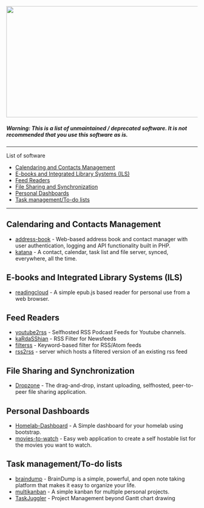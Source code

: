 <p align="center">
  <img width="695" height="293" src="http://pbs.twimg.com/media/CEdxwmjWgAA-0l-.png">
</p>

##### Warning: This is a list of unmaintained / deprecated software. It is not recommended that you use this software as is.
-------------------
List of software
- [Calendaring and Contacts Management](#calendaring-and-contacts-management)
- [E-books and Integrated Library Systems (ILS)](#e-books-and-integrated-library-systems-ils)
- [Feed Readers](#feed-readers)
- [File Sharing and Synchronization](#file-sharing-and-synchronization)
- [Personal Dashboards](#personal-dashboards)
- [Task management/To-do lists](#task-managementto-do-lists)

-------------------
## Calendaring and Contacts Management
- [address-book](https://github.com/AlexWinder/address-book) - Web-based address book and contact manager with user authentication, logging and API functionality built in PHP.
- [katana](https://github.com/sabre-io/katana) - A contact, calendar, task list and file server, synced, everywhere, all the time.

## E-books and Integrated Library Systems (ILS)
- [readingcloud](https://github.com/tschak909/readingcloud) - A simple epub.js based reader for personal use from a web browser. 

## Feed Readers
- [youtube2rss](https://github.com/livioso/youtube2rss) - Selfhosted RSS Podcast Feeds for Youtube channels.
- [kaRdaSShian](https://github.com/GSmurf/kaRdaSShian) - RSS Filter for Newsfeeds
- [filterss](https://github.com/tmuguet/filterss) - Keyword-based filter for RSS/Atom feeds
- [rss2rss](https://github.com/alasdairhurst/rss2rss) - server which hosts a filtered version of an existing rss feed

## File Sharing and Synchronization
- [Dropzone](https://github.com/96AA48/dropzone) - The drag-and-drop, instant uploading, selfhosted, peer-to-peer file sharing application.

## Personal Dashboards
- [Homelab-Dashboard](https://github.com/1823alex/Homelab-Dashboard) - A Simple dashboard for your homelab using bootstrap.
- [movies-to-watch](https://github.com/petrk94/movies-to-watch) - Easy web application to create a self hostable list for the movies you want to watch.

## Task management/To-do lists
- [braindump](https://github.com/felicianotech/braindump) - BrainDump is a simple, powerful, and open note taking platform that makes it easy to organize your life. 
- [multikanban](https://github.com/mezod/multikanban) - A simple kanban for multiple personal projects. 
- [TaskJuggler](https://github.com/taskjuggler/TaskJuggler) - Project Management beyond Gantt chart drawing
